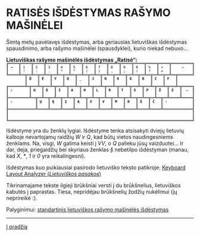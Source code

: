 
# RATISĖS IŠDĖSTYMAS RAŠYMO MAŠINĖLEI

Šimtą metų pavėlavęs išdėstymas, arba geriausias lietuviškas išdėstymas spausdinimo, arba rašymo mašinėlei (spausdyklei), kurio niekad nebuvo...

__Lietuviškas rašymo mašinėlės išdėstymas „Ratisė“:__
![Ratisės išdėstymas spausdinimo, rašymo mašinėlei (spausdyklei)](images/lt-ratise-spausdykle.svg)

Išdėstyme yra du ženklų lygiai. Išdėstyme tenka atsisakyti dviejų lietuvių kalboje nevartojamų raidžių _W_ ir _Q_, kad būtų vietos naudingesniems ženklams. Na, visgi, _W_ galima keisti į _VV_, o _Q_ palieku jūsų vaizduotei... Ir dar, deja, priegaidžių bei skyriaus ženklas _§_ nebetilpo išdėstyman (manau, kad _X_, _*_, _1_ ir _0_ yra reikalingesni).

Išdėstymas kuo puikiausiai pasirodo lietuviško teksto patikroje: [Keyboard Layout Analyzer (_Lietuviškos pasakos_)](http://patorjk.com/keyboard-layout-analyzer/#/load/v0701qbK)

Tikrinamajame tekste ilgieji brūkšniai versti į du brūkšnelius, lietuviškos kabutės į paprastas. Tiesa, nepridėjau brūkšnelių žodžių nukėlimui (jų neprireikė :).

Palyginimui: [standartinis lietuviškos rašymo mašinėlės išdėstymas](https://albuck.github.io/lithuanian-keyboard-layouts/images/lt-spausdykle.svg)

-------------------------
[Į pradžią](../README.md)
